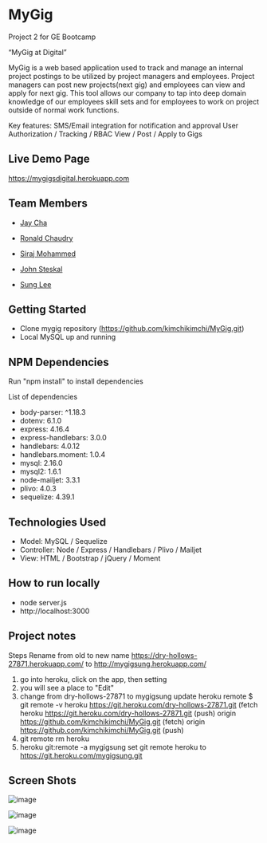 # MyGig
Project 2 for GE Bootcamp

“MyGig at Digital”

MyGig is a web based application used to track and manage an internal project postings to be utilized by project managers and employees.  Project managers can post new projects(next gig) and employees can view and apply for next gig.   This tool allows our company to tap into deep domain knowledge of our employees skill sets and for employees to work on project outside of normal work functions.  

Key features:
SMS/Email integration for notification and approval 
User Authorization / Tracking / RBAC
View / Post / Apply to Gigs

## Live Demo Page

 https://mygigsdigital.herokuapp.com

## Team Members
- [Jay Cha](https://www.linkedin.com/in/jay-cha-b8329714/)

- [Ronald Chaudry](https://www.linkedin.com/in/rchaud03/)

- [Siraj Mohammed](https://www.linkedin.com/in/sirajurrahman/) 

- [John Steskal](https://www.linkedin.com/in/johnsteskal/) 

- [Sung Lee](https://www.linkedin.com/in/sunglee/) 

## Getting Started

- Clone mygig repository (https://github.com/kimchikimchi/MyGig.git) 
- Local MySQL up and running

## NPM Dependencies

Run "npm install" to install dependencies

List of dependencies
- body-parser: ^1.18.3
- dotenv: 6.1.0
- express: 4.16.4
- express-handlebars: 3.0.0
- handlebars: 4.0.12
- handlebars.moment: 1.0.4
- mysql: 2.16.0
- mysql2: 1.6.1
- node-mailjet: 3.3.1
- plivo: 4.0.3
- sequelize: 4.39.1

## Technologies Used

- Model: MySQL / Sequelize
- Controller: Node / Express / Handlebars / Plivo / Mailjet
- View: HTML / Bootstrap / jQuery / Moment

## How to run locally

- node server.js
- http://localhost:3000

## Project notes

Steps Rename from old to new name https://dry-hollows-27871.herokuapp.com/ to
http://mygigsung.herokuapp.com/
1)  go into heroku, click on the app, then setting
2)  you will see a place to "Edit" 
3)  change from dry-hollows-27871 to mygigsung
update heroku remote
$  git remote -v
heroku  https://git.heroku.com/dry-hollows-27871.git (fetch
heroku  https://git.heroku.com/dry-hollows-27871.git (push)
origin  https://github.com/kimchikimchi/MyGig.git (fetch)
origin  https://github.com/kimchikimchi/MyGig.git (push)
4) git remote rm heroku
5) heroku git:remote -a mygigsung
set git remote heroku to https://git.heroku.com/mygigsung.git

## Screen Shots

![image](https://user-images.githubusercontent.com/40503899/47469815-e03c0780-d7d0-11e8-95a5-f9201ed87624.png)

![image](https://user-images.githubusercontent.com/40503899/47470426-af110680-d7d3-11e8-8b40-cbce5112baff.png)

![image](https://user-images.githubusercontent.com/40503899/47470321-3e69ea00-d7d3-11e8-80f0-ad82e1b9f62d.png)
